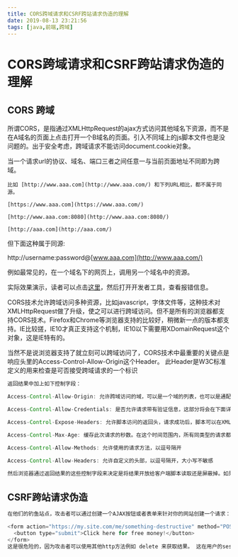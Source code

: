```yaml
---
title: CORS跨域请求和CSRF跨站请求伪造的理解
date: 2019-08-13 23:21:56
tags: [java,前端,跨域]
---
```


# CORS跨域请求和CSRF跨站请求伪造的理解

## CORS 跨域

所谓CORS，是指通过XMLHttpRequest的ajax方式访问其他域名下资源，而不是在A域名的页面上点击打开一个B域名的页面。引入不同域上的js脚本文件也是没问题的。出于安全考虑，跨域请求不能访问document.cookie对象。

当一个请求url的协议、域名、端口三者之间任意一与当前页面地址不同即为跨域。

```
比如 [http://www.aaa.com](http://www.aaa.com/) 和下列URL相比，都不属于同源。

[https://www.aaa.com](https://www.aaa.com/)

[http://www.aaa.com:8080](http://www.aaa.com:8080/)

[http://aaa.com](http://aaa.com/)
```

<!--more-->

但下面这种属于同源:

http://username:password@[www.aaa.com](http://www.aaa.com/)

例如最常见的，在一个域名下的网页上，调用另一个域名中的资源。

实际效果演示，读者可以点击[这里](http://jsbin.com/fusaweqe/1/edit?html,js,output)，然后打开开发者工具，查看报错信息。

CORS技术允许跨域访问多种资源，比如javascript，字体文件等，这种技术对XMLHttpRequest做了升级，使之可以进行跨域访问。但不是所有的浏览器都支持CORS技术。Firefox和Chrome等浏览器支持的比较好，稍微新一点的版本都支持。IE比较搓，IE10才真正支持这个机制，IE10以下需要用XDomainRequest这个对象，这是IE特有的。

当然不是说浏览器支持了就立刻可以跨域访问了，CORS技术中最重要的关键点是响应头里的Access-Control-Allow-Origin这个Header。 此Header是W3C标准定义的用来检查是可否接受跨域请求的一个标识



```java
返回结果中加上如下控制字段：

Access-Control-Allow-Origin: 允许跨域访问的域，可以是一个域的列表，也可以是通配符"*"。这里要注意Origin规则只对域名有效，并不会对子目录有效。即http://foo.example/subdir/ 是无效的。但是不同子域名需要分开设置，这里的规则可以参照同源策略

Access-Control-Allow-Credentials: 是否允许请求带有验证信息，这部分将会在下面详细解释

Access-Control-Expose-Headers: 允许脚本访问的返回头，请求成功后，脚本可以在XMLHttpRequest中访问这些头的信息(貌似webkit没有实现这个)

Access-Control-Max-Age: 缓存此次请求的秒数。在这个时间范围内，所有同类型的请求都将不再发送预检请求而是直接使用此次返回的头作为判断依据，非常有用，大幅优化请求次数

Access-Control-Allow-Methods: 允许使用的请求方法，以逗号隔开

Access-Control-Allow-Headers: 允许自定义的头部，以逗号隔开，大小写不敏感

然后浏览器通过返回结果的这些控制字段来决定是将结果开放给客户端脚本读取还是屏蔽掉。如果服务器没有配置cors，返回结果没有控制字段，浏览器会屏蔽脚本对返回信息的读取。
```



## CSRF跨站请求伪造

```java
在他们的钓鱼站点，攻击者可以通过创建一个AJAX按钮或者表单来针对你的网站创建一个请求：

<form action="https://my.site.com/me/something-destructive" method="POST">
  <button type="submit">Click here for free money!</button>
</form>
这是很危险的，因为攻击者可以使用其他http方法例如 delete 来获取结果。 这在用户的session中有很多关于你的网站的详细信息时是相当危险的。 如果一个不懂技术的用户遇到了，他们就有可能会输入信用卡号或者个人安全信息。
```



